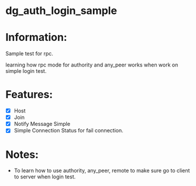 # dg_auth_login_sample

# Information:
  Sample test for rpc.

  learning how rpc mode for authority and any_peer works when work on simple login test.

# Features:
 - [x] Host
 - [x] Join
 - [x] Notify Message Simple
 - [x] Simple Connection Status for fail connection.
# Notes:
- To learn how to use authority, any_peer, remote to make sure go to client to server when login test.
